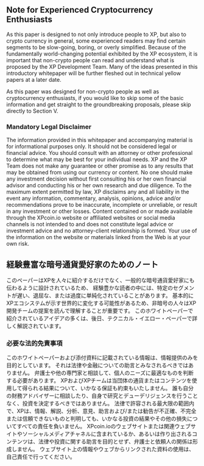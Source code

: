 ## Note for Experienced Cryptocurrency Enthusiasts
As this paper is designed to not only introduce people to XP, but also to crypto currency in general, some experienced readers may find certain segments to be slow-going, boring, or overly simplified.
Because of the fundamentally world-changing potential exhibited by the XP ecosystem, it is important that non-crypto people can read and understand what is proposed by the XP Development Team.
Many of the ideas presented in this introductory whitepaper will be further fleshed out in technical yellow papers at a later date.

As this paper was designed for non-crypto people as well as cryptocurrency enthusiasts,
if you would like to skip some of the basic information and get straight to the groundbreaking proposals, please skip directly to Section V.

### Mandatory Legal Disclaimer
The information provided in this whitepaper and accompanying material is for informational purposes only.
It should not be considered legal or financial advice.
You should consult with an attorney or other professional to determine what may be best for your individual needs.
XP and the XP Team does not make any guarantee or other promise as to any results that may be obtained from using our currency or content.
No one should make any investment decision without first consulting his or her own financial advisor and conducting his or her own research and due diligence.
To the maximum extent permitted by law, XP disclaims any and all liability in the event any information, commentary, analysis, opinions, advice and/or recommendations prove to be inaccurate, incomplete or unreliable, or result in any investment or other losses.
Content contained on or made available through the XPcoin.io website or affiliated websites or social media channels is not intended to and does not constitute legal advice or investment advice and no attorney-client relationship is formed.
Your use of the information on the website or materials linked from the Web is at your own risk.

## 経験豊富な暗号通貨愛好家のためのノート
このペーパーはXPを人々に紹介するだけでなく、一般的な暗号通貨愛好家にも伝わるように設計されているため、
経験豊かな読者の中には、特定のセグメントが遅い、退屈な、または過度に単純化されていることがあります。
基本的にXPエコシステムが示す世界的に変化する可能性があるため、非暗号の人々はXP開発チームの提案を読んで理解することが重要です。
このホワイトペーパーで紹介されているアイデアの多くは、後日、テクニカル・イエロー・ペーパーで詳しく解説されています。

### 必要な法的免責事項
このホワイトペーパーおよび添付資料に記載されている情報は、情報提供のみを目的としています。
それは法律や金融についての助言とみなされるべきではありません。
弁護士や他の専門家と相談して、個人のニーズに最適なものを判断する必要があります。
XPおよびXPチームは当団体の通貨またはコンテンツを使用して得られる結果について、いかなる保証も約束もいたしません。
誰も自分の財務アドバイザーに相談したり、自身で研究とデューデリジェンスを行うことなく、投資を決定するべきではありません。
法律で許容される最大限の範囲内で、XPは、情報、解説、分析、意見、助言および/または勧告が不正確、不完全または信頼できないものと判明しても、いかなる投資の結果やその他の損失についてすべての責任を負いません。
XPcoin.ioのウェブサイトまたは関連ウェブサイトやソーシャルメディアチャネルに含まれているか、あるいは作り出されるコンテンツは、法律や投資に関する助言を目的とせず、弁護士と依頼人の関係は形成しません。
ウェブサイト上の情報やウェブからリンクされた資料の使用は、自己責任で行ってください。
